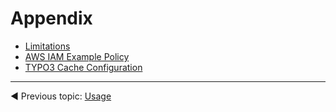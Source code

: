 # Appendix

- [Limitations](limitations.md)
- [AWS IAM Example Policy](aws-iam-example-policy.md)
- [TYPO3 Cache Configuration](typo3-cache-configuration.md)

----
◀ Previous topic: [Usage](../Usage/README.md)
